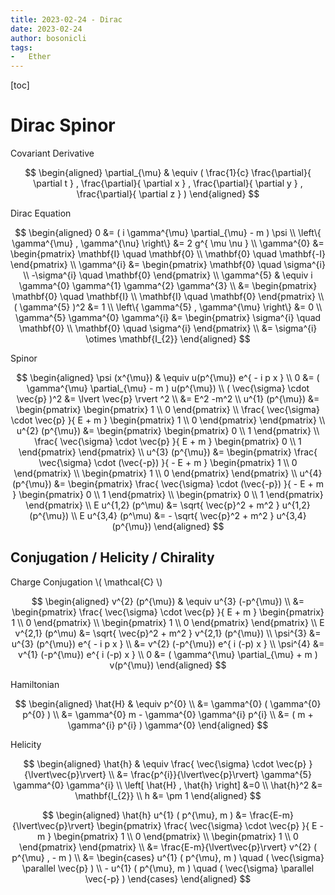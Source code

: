 ```yaml
---
title: 2023-02-24 - Dirac
date: 2023-02-24
author: bosonicli
tags:
-   Ether
---
```


[toc]

# Dirac Spinor

Covariant Derivative

$$
\begin{aligned}
    \partial_{\mu} & \equiv ( \frac{1}{c} \frac{\partial}{ \partial t } , \frac{\partial}{ \partial x } , \frac{\partial}{ \partial y } , \frac{\partial}{ \partial z } )
\end{aligned}
$$

Dirac Equation

$$
\begin{aligned}
    0 &= ( i \gamma^{\mu} \partial_{\mu} - m ) \psi \\
    \left\{ \gamma^{\mu} , \gamma^{\nu} \right\} &= 2 g^{ \mu \nu } \\
    \gamma^{0} &=
    \begin{pmatrix}
        \mathbf{I} \quad \mathbf{0} \\
        \mathbf{0} \quad \mathbf{-I}
    \end{pmatrix}   \\
    \gamma^{i} &=
    \begin{pmatrix}
        \mathbf{0} \quad \sigma^{i} \\
        -\sigma^{i} \quad \mathbf{0}
    \end{pmatrix}   \\
    \gamma^{5} & \equiv i \gamma^{0} \gamma^{1} \gamma^{2} \gamma^{3}   \\
    &=
    \begin{pmatrix}
        \mathbf{0} \quad \mathbf{I} \\
        \mathbf{I} \quad \mathbf{0}
    \end{pmatrix}   \\
    ( \gamma^{5} )^2 &= 1   \\
    \left\{ \gamma^{5} , \gamma^{\mu} \right\} &= 0 \\
    \gamma^{5} \gamma^{0} \gamma^{i} &=
    \begin{pmatrix}
        \sigma^{i} \quad \mathbf{0} \\
        \mathbf{0} \quad \sigma^{i}
    \end{pmatrix}   \\
    &= \sigma^{i} \otimes \mathbf{I_{2}}
\end{aligned}
$$

Spinor

$$
\begin{aligned}
    \psi (x^{\mu}) & \equiv u(p^{\mu}) e^{ - i p x }    \\
    0 &= ( \gamma^{\mu} \partial_{\mu} - m ) u(p^{\mu})   \\
    ( \vec{\sigma} \cdot \vec{p} )^2 &= \lvert \vec{p} \rvert ^2    \\
    &= E^2 -m^2 \\
    u^{1} (p^{\mu}) &=
    \begin{pmatrix}
        \begin{pmatrix}
            1   \\
            0
        \end{pmatrix}   \\
        \frac{ \vec{\sigma} \cdot \vec{p} }{ E + m }
        \begin{pmatrix}
            1   \\
            0
        \end{pmatrix}
    \end{pmatrix}   \\
    u^{2} (p^{\mu}) &=
    \begin{pmatrix}
        \begin{pmatrix}
            0   \\
            1
        \end{pmatrix}   \\
        \frac{ \vec{\sigma} \cdot \vec{p} }{ E + m }
        \begin{pmatrix}
            0   \\
            1
        \end{pmatrix}
    \end{pmatrix} \\
    u^{3} (p^{\mu}) &=
    \begin{pmatrix}
        \frac{ \vec{\sigma} \cdot (\vec{-p}) }{ - E + m }
        \begin{pmatrix}
            1   \\
            0
        \end{pmatrix}   \\
        \begin{pmatrix}
            1   \\
            0
        \end{pmatrix}
    \end{pmatrix}   \\
    u^{4} (p^{\mu}) &=
    \begin{pmatrix}
        \frac{ \vec{\sigma} \cdot (\vec{-p}) }{ - E + m }
        \begin{pmatrix}
            0   \\
            1
        \end{pmatrix}   \\
        \begin{pmatrix}
            0   \\
            1
        \end{pmatrix}
    \end{pmatrix}   \\
    E u^{1,2} (p^\mu) &= \sqrt{ \vec{p}^2 + m^2 } u^{1,2} (p^{\mu})   \\
    E u^{3,4} (p^\mu) &= - \sqrt{ \vec{p}^2 + m^2 } u^{3,4} (p^{\mu})
\end{aligned}
$$

## Conjugation / Helicity / Chirality

Charge Conjugation \\( \mathcal{C} \\)

$$
\begin{aligned}
    v^{2} (p^{\mu}) & \equiv u^{3} (-p^{\mu}) \\
    &=
    \begin{pmatrix}
        \frac{ \vec{\sigma} \cdot \vec{p} }{ E + m }
        \begin{pmatrix}
            1   \\
            0
        \end{pmatrix}   \\
        \begin{pmatrix}
            1   \\
            0
        \end{pmatrix}
    \end{pmatrix}   \\
    E v^{2,1} (p^\mu) &= \sqrt{ \vec{p}^2 + m^2 } v^{2,1} (p^{\mu})   \\
    \psi^{3} &= u^{3} (p^{\mu}) e^{ - i p x }   \\
    &= v^{2} (-p^{\mu}) e^{ i (-p) x }    \\
    \psi^{4} &= v^{1} (-p^{\mu}) e^{ i (-p) x }    \\
    0 &= ( \gamma^{\mu} \partial_{\mu} + m ) v(p^{\mu})
\end{aligned}
$$

Hamiltonian

$$
\begin{aligned}
    \hat{H} & \equiv p^{0} \\
    &= \gamma^{0} ( \gamma^{0} p^{0} )   \\
    &= \gamma^{0} m - \gamma^{0} \gamma^{i} p^{i}   \\
    &= ( m + \gamma^{i} p^{i} ) \gamma^{0}
\end{aligned}
$$

Helicity

$$
\begin{aligned}
    \hat{h} & \equiv \frac{ \vec{\sigma} \cdot \vec{p} }{\lvert\vec{p}\rvert} \\
    &= \frac{p^{i}}{\lvert\vec{p}\rvert} \gamma^{5} \gamma^{0} \gamma^{i} \\
    \left[ \hat{H} , \hat{h} \right] &=0    \\
    \hat{h}^2 &= \mathbf{I_{2}}  \\
    h &= \pm 1
\end{aligned}
$$

$$
\begin{aligned}
    \hat{h} u^{1} ( p^{\mu}, m ) &=
    \frac{E-m}{\lvert\vec{p}\rvert}
    \begin{pmatrix}
        \frac{ \vec{\sigma} \cdot \vec{p} }{ E - m }
        \begin{pmatrix}
            1   \\
            0
        \end{pmatrix}   \\
        \begin{pmatrix}
            1   \\
            0
        \end{pmatrix}
    \end{pmatrix}   \\
    &= \frac{E-m}{\lvert\vec{p}\rvert} v^{2} ( p^{\mu} , - m )  \\
    &=
    \begin{cases}
        u^{1} ( p^{\mu}, m ) \quad ( \vec{\sigma} \parallel \vec{p} )   \\
        - u^{1} ( p^{\mu}, m ) \quad ( \vec{\sigma} \parallel \vec{-p} )
    \end{cases}
\end{aligned}
$$
